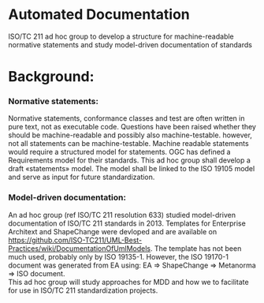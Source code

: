 # Automated Documentation
ISO/TC 211 ad hoc group to develop a structure for machine-readable normative statements and study model-driven documentation of standards

# Background:
### Normative statements:
Normative statements, conformance classes and test are often written in pure text, not as executable code. Questions have been raised whether they should be machine-readable and possibly also machine-testable. however, not all statements can be machine-testable. 
Machine readable statements would require a structured model for statements. OGC has defined a Requirements model for their standards. 
This ad hoc group shall develop a draft «statements» model. The model shall be linked to the ISO 19105 model and serve as input for future standardization.


### Model-driven documentation:
An ad hoc group (ref ISO/TC 211 resolution 633) studied model-driven documentation of ISO/TC 211 standards in 2013. Templates for Enterprise Architext and ShapeChange were devloped and are available on https://github.com/ISO-TC211/UML-Best-Practices/wiki/DocumentationOfUmlModels. The template has not been much used, probably only by ISO 19135-1. 
However, the ISO 19170-1 document was generated from EA using: EA => ShapeChange => Metanorma => ISO document. 	
This ad hoc group will study approaches for MDD and how we to facilitate for use in ISO/TC 211 standardization projects.

